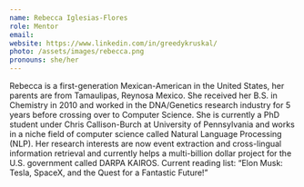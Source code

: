 ```yaml
---
name: Rebecca Iglesias-Flores
role: Mentor
email:
website: https://www.linkedin.com/in/greedykruskal/
photo: /assets/images/rebecca.png
pronouns: she/her
---
```


Rebecca is a first-generation Mexican-American in the United States, her parents are from Tamaulipas, Reynosa Mexico.  She received her B.S. in Chemistry in 2010 and worked in the DNA/Genetics research industry for 5 years before crossing over to Computer Science.  She is currently a PhD student under Chris Callison-Burch at University of Pennsylvania and works in a niche field of computer science called Natural Language Processing (NLP).  Her research interests are now event extraction and cross-lingual information retrieval and currently helps a multi-billion dollar project for the U.S. government called DARPA KAIROS.  Current reading list: “Elon Musk: Tesla, SpaceX, and the Quest for a Fantastic Future!” 